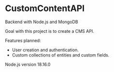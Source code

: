 # CustomContentAPI

Backend with Node.js and MongoDB

Goal with this project is to create a CMS API.

Features planned:
* User creation and authentication.
* Custom collections of entities and custom fields.

Node.js version 18.16.0